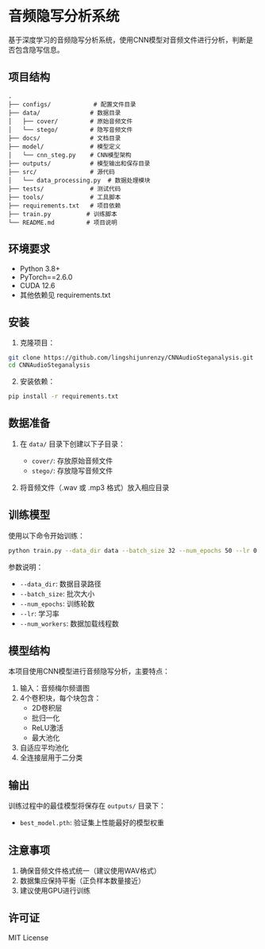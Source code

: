 # 音频隐写分析系统

基于深度学习的音频隐写分析系统，使用CNN模型对音频文件进行分析，判断是否包含隐写信息。

## 项目结构

```
.
├── configs/            # 配置文件目录
├── data/              # 数据目录
│   ├── cover/         # 原始音频文件
│   └── stego/         # 隐写音频文件
├── docs/              # 文档目录
├── model/             # 模型定义
│   └── cnn_steg.py    # CNN模型架构
├── outputs/           # 模型输出和保存目录
├── src/               # 源代码
│   └── data_processing.py  # 数据处理模块
├── tests/             # 测试代码
├── tools/             # 工具脚本
├── requirements.txt   # 项目依赖
├── train.py          # 训练脚本
└── README.md         # 项目说明
```

## 环境要求

- Python 3.8+
- PyTorch==2.6.0
- CUDA 12.6
- 其他依赖见 requirements.txt

## 安装

1. 克隆项目：
```bash
git clone https://github.com/lingshijunrenzy/CNNAudioSteganalysis.git
cd CNNAudioSteganalysis
```

2. 安装依赖：
```bash
pip install -r requirements.txt
```

## 数据准备

1. 在 `data/` 目录下创建以下子目录：
   - `cover/`: 存放原始音频文件
   - `stego/`: 存放隐写音频文件

2. 将音频文件（.wav 或 .mp3 格式）放入相应目录

## 训练模型

使用以下命令开始训练：

```bash
python train.py --data_dir data --batch_size 32 --num_epochs 50 --lr 0.001
```

参数说明：
- `--data_dir`: 数据目录路径
- `--batch_size`: 批次大小
- `--num_epochs`: 训练轮数
- `--lr`: 学习率
- `--num_workers`: 数据加载线程数

## 模型结构

本项目使用CNN模型进行音频隐写分析，主要特点：

1. 输入：音频梅尔频谱图
2. 4个卷积块，每个块包含：
   - 2D卷积层
   - 批归一化
   - ReLU激活
   - 最大池化
3. 自适应平均池化
4. 全连接层用于二分类

## 输出

训练过程中的最佳模型将保存在 `outputs/` 目录下：
- `best_model.pth`: 验证集上性能最好的模型权重

## 注意事项

1. 确保音频文件格式统一（建议使用WAV格式）
2. 数据集应保持平衡（正负样本数量接近）
3. 建议使用GPU进行训练

## 许可证

MIT License
